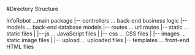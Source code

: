 #Directory Structure

InfoRobot ...main package
|-- controllers ... back-end business logic
|-- models ... back-end database models
|-- routes ... url routes
|-- static ... static files
|	|-- js ... JavaScript files
|	|-- css ... CSS files
|	|-- images ... static image files
|	|-- upload ... uploaded files
|-- templates ... front-end HTML files